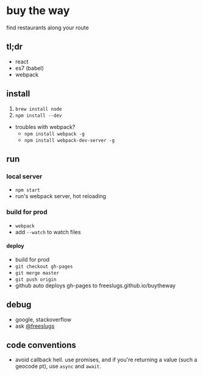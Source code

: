 # buy the way
find restaurants along your route

## tl;dr
- react
- es7 (babel)
- webpack

## install
1. `brew install node`
1. `npm install --dev`
- troubles with webpack? 
  - `npm install webpack -g`
  - `npm install webpack-dev-server -g`

## run
### local server
- `npm start`
- run's webpack server, hot reloading

### build for prod
- `webpack`
- add `--watch` to watch files

#### deploy
- build for prod
- `git checkout gh-pages`
- `git merge master`
- `git push origin`
- github auto deploys gh-pages to freeslugs.github.io/buytheway

## debug
- google, stackoverflow
- ask [@freeslugs](https://github.com/freeslugs)

## code conventions
- avoid callback hell. use promises, and if you're returning a value (such a geocode pt), use `async` and `await`. 
